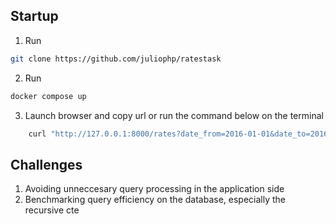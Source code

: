 ## Startup
1. Run 
```bash 
git clone https://github.com/juliophp/ratestask
```
2. Run 
``` bash
docker compose up
```
3. Launch browser and copy url or run the command below on the terminal
```bash
    curl "http://127.0.0.1:8000/rates?date_from=2016-01-01&date_to=2016-01-10&origin=CNSGH&destination=north_europe_main"
```



## Challenges
1. Avoiding unneccesary query processing in the application side
2. Benchmarking query efficiency on the database, especially the recursive cte
